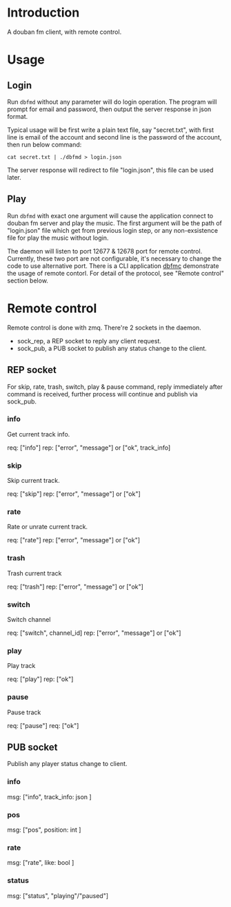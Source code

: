 # Introduction
A douban fm client, with remote control.

# Usage
## Login
Run ``dbfmd`` without any parameter will do login operation. The program will prompt for email and password, then output the server response in json format.

Typical usage will be first write a plain text file, say "secret.txt", with first line is email of the account and second line is the password of the account, then run below command:
```
cat secret.txt | ./dbfmd > login.json
```
The server response will redirect to file "login.json", this file can be used later.

## Play
Run ``dbfmd`` with exact one argument will cause the application connect to douban fm server and play the music. The first argument will be the path of "login.json" file which get from previous login step, or any non-exsistence file for play the music without login.

The daemon will listen to port 12677 & 12678 port for remote control. Currently, these two port are not configurable, it's necessary to change the code to use alternative port. There is a CLI application [dbfmc](https://github.com/yuchangyuan/dbfmc) demonstrate the usage of remote contorl. For detail of the protocol, see "Remote control" section below.

# Remote control
Remote control is done with zmq. There're 2 sockets in the daemon.

* sock_rep, a REP socket to reply any client request.
* sock_pub, a PUB socket to publish any status change to the client.

## REP socket
For skip, rate, trash, switch, play & pause command, reply immediately after command is received, further process will continue and publish via sock_pub.

### info
Get current track info.

req: ["info"]
rep: ["error", "message"] or ["ok", track_info]

### skip
Skip current track.

req: ["skip"]
rep: ["error", "message"] or ["ok"]
### rate
Rate or unrate current track.

req: ["rate"]
rep: ["error", "message"] or ["ok"]

### trash
Trash current track

req: ["trash"]
rep: ["error", "message"] or ["ok"]

### switch
Switch channel

req: ["switch", channel_id]
rep: ["error", "message"] or ["ok"]

### play
Play track

req: ["play"]
rep: ["ok"]

### pause
Pause track

req: ["pause"]
req: ["ok"]

## PUB socket
Publish any player status change to client.

### info
msg: ["info", track_info: json ]

### pos
msg: ["pos", position: int ]

### rate
msg: ["rate", like: bool ]

### status
msg: ["status", "playing"/"paused"]
